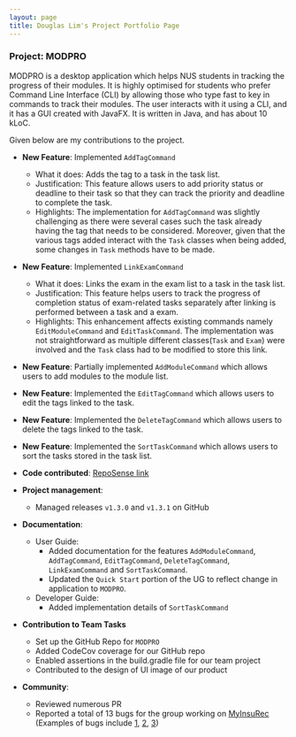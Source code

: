 ```yaml
---
layout: page
title: Douglas Lim's Project Portfolio Page
---
```


### Project: MODPRO

MODPRO is a desktop application which helps NUS students in tracking the progress of their modules. It is highly optimised for students who prefer Command Line Interface (CLI) by allowing those who type fast to key in commands to track their modules. The user interacts with it using a CLI, and it has a GUI created with JavaFX. It is written in Java, and has about 10 kLoC.

Given below are my contributions to the project.

* **New Feature**:  Implemented `AddTagCommand`
    * What it does: Adds the tag to a task in the task list.
    * Justification: This feature allows users to add priority status or deadline to their task so
that they can track the priority and deadline to complete the task.
    * Highlights: The implementation for `AddTagCommand` was slightly challenging  as there were several cases
  such the task already having the tag that needs to be considered. Moreover, given that the various tags added
  interact with the `Task` classes when being added, some changes in `Task` methods have to be made.


* **New Feature**: Implemented `LinkExamCommand`
  * What it does: Links the exam in the exam list to a task in the task list.
  * Justification: This feature helps users to track the progress of completion status of exam-related tasks separately
  after linking is performed between a task and a exam.
  * Highlights: This enhancement affects existing commands namely `EditModuleCommand` and `EditTaskCommand`. The
implementation was not straightforward as multiple different classes(`Task` and `Exam`) were involved and the
`Task` class had to be modified to store this link.


* **New Feature**: Partially implemented `AddModuleCommand` which allows users to add modules to the module list.


* **New Feature**: Implemented the `EditTagCommand` which allows users to edit the tags linked to the task.


* **New Feature**: Implemented the `DeleteTagCommand` which allows users to delete the tags linked to the task.

  
* **New Feature**: Implemented the `SortTaskCommand` which allows users to sort the tasks stored in the task list.


* **Code contributed**: [RepoSense link](https://nus-cs2103-ay2223s1.github.io/tp-dashboard/?search=dlimyy)


* **Project management**:
    * Managed releases `v1.3.0` and `v1.3.1` on GitHub

* **Documentation**:
    * User Guide:
        * Added documentation for the features `AddModuleCommand`, `AddTagCommand`, `EditTagCommand`, `DeleteTagCommand`,
    `LinkExamCommand` and `SortTaskCommand`.
        * Updated the `Quick Start` portion of the UG to reflect change in application to `MODPRO`.
    * Developer Guide:
        * Added implementation details of `SortTaskCommand`

* **Contribution to Team Tasks**
  * Set up the GitHub Repo for `MODPRO`
  * Added CodeCov coverage for our GitHub repo
  * Enabled assertions in the build.gradle file for our team project
  * Contributed to the design of UI image of our product

* **Community**:
    * Reviewed numerous PR
    * Reported a total of 13 bugs for the group working on [MyInsuRec](https://github.com/AY2223S1-CS2103T-W16-4/tp)
      (Examples of bugs include [1](https://github.com/dlimyy/ped/issues/13), [2](https://github.com/dlimyy/ped/issues/12), 
  [3](https://github.com/dlimyy/ped/issues/10))

